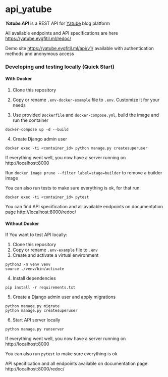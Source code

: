# api_yatube
***Yatube API*** is a REST API for [Yatube](https://github.com/evgfitil/yatube) blog platform

All available endpoints and API specifications are here https://yatube.evgfitil.ml/redoc/

Demo site https://yatube.evgfitil.ml/api/v1/ available with authentication methods and anonymous access

### Developing and testing locally (Quick Start)

#### With Docker
  
  1. Clone this repository
  
  2. Copy or rename `.env-docker-example` file to `.env`. Customize it for your needs
  
  3. Use provided `Dockerfile` and `docker-compose.yml`, build the image and run the container
  ```
  docker-compose up -d --build
  ```
  4. Create Django admin user
  
  ```
  docker exec -ti <container_id> python manage.py createsuperuser
  ```
  If everything went well, you now have a server running on http://localhost:8000
  
  Run `docker image prune --filter label=stage=builder` to remove a builder image

  You can also run tests to make sure everything is ok, for that run:
  ```
  docker exec -ti <container_id> pytest
  ```
  
  You can find API specification and all available endpoints on documentation page http://localhost:8000/redoc/
  
  #### Without Docker

If You want to test API locally:
  1. Clone this repository
  2. Copy or rename `.env-example` file to `.env`
  3. Create and activate a virtual environment
  ```
python3 -m venv venv
source ./venv/bin/activate
  ```
  4. Install dependencies
  ```
pip install -r requirements.txt
```
  5. Create a Django admin user and apply migrations
 ```
 python manage.py migrate
 python manage.py createsuperuser
 ```
  6. Start API server locally
```
python manage.py runserver
```
If everything went well, you now have a server running on http://localhost:8000

You can also run `pytest` to make sure everything is ok

API specification and all endpoints available on documentation page http://localhost:8000/redoc/
